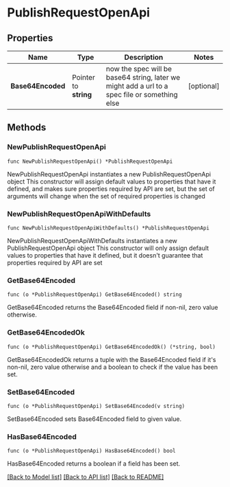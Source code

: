 # PublishRequestOpenApi

## Properties

Name | Type | Description | Notes
------------ | ------------- | ------------- | -------------
**Base64Encoded** | Pointer to **string** | now the spec will be base64 string, later we might add a url to a spec file or something else | [optional] 

## Methods

### NewPublishRequestOpenApi

`func NewPublishRequestOpenApi() *PublishRequestOpenApi`

NewPublishRequestOpenApi instantiates a new PublishRequestOpenApi object
This constructor will assign default values to properties that have it defined,
and makes sure properties required by API are set, but the set of arguments
will change when the set of required properties is changed

### NewPublishRequestOpenApiWithDefaults

`func NewPublishRequestOpenApiWithDefaults() *PublishRequestOpenApi`

NewPublishRequestOpenApiWithDefaults instantiates a new PublishRequestOpenApi object
This constructor will only assign default values to properties that have it defined,
but it doesn't guarantee that properties required by API are set

### GetBase64Encoded

`func (o *PublishRequestOpenApi) GetBase64Encoded() string`

GetBase64Encoded returns the Base64Encoded field if non-nil, zero value otherwise.

### GetBase64EncodedOk

`func (o *PublishRequestOpenApi) GetBase64EncodedOk() (*string, bool)`

GetBase64EncodedOk returns a tuple with the Base64Encoded field if it's non-nil, zero value otherwise
and a boolean to check if the value has been set.

### SetBase64Encoded

`func (o *PublishRequestOpenApi) SetBase64Encoded(v string)`

SetBase64Encoded sets Base64Encoded field to given value.

### HasBase64Encoded

`func (o *PublishRequestOpenApi) HasBase64Encoded() bool`

HasBase64Encoded returns a boolean if a field has been set.


[[Back to Model list]](../README.md#documentation-for-models) [[Back to API list]](../README.md#documentation-for-api-endpoints) [[Back to README]](../README.md)


